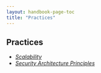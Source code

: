```yaml
---
layout: handbook-page-toc
title: "Practices"
---
```


## Practices

* [*Scalability*](scalability/)
* [*Security Architecture Principles*](/handbook/security/architecture/#security-architecture-principles)
